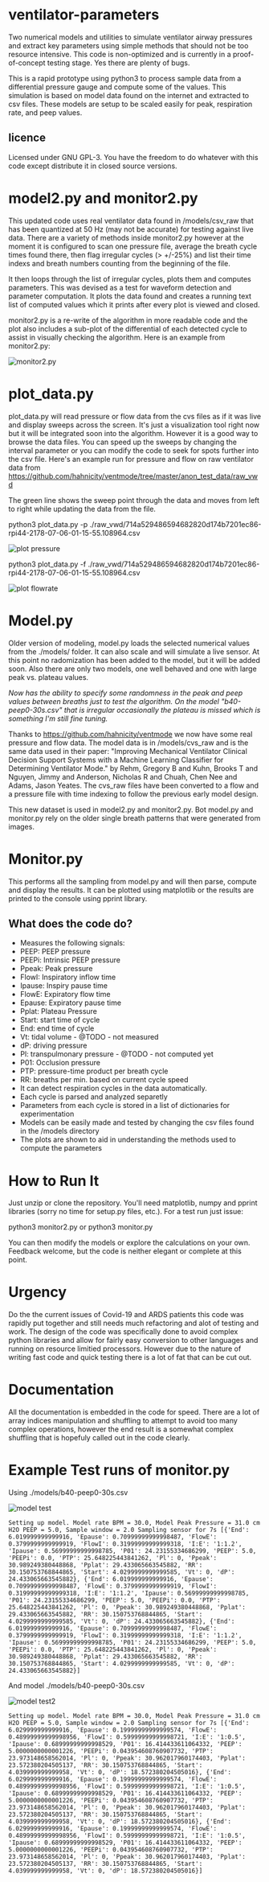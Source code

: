 # ventilator-parameters
Two numerical models and utilities to simulate ventilator airway pressures and extract key parameters using simple methods that should not be too resource intensive. This code is non-optimized and is currently in a proof-of-concept testing stage. Yes there are plenty of bugs.

This is a rapid prototype using python3 to process sample data from a differential pressure gauge and compute some of the values. This simulation is based on model data found on the internet and extracted to csv files. These models are setup to be scaled easily for peak, respiration rate, and peep values.

## licence
Licensed under GNU GPL-3. You have the freedom to do whatever with this code except distribute it in closed source versions.

# model2.py and monitor2.py
This updated code uses real ventilator data found in /models/csv_raw that has been quantized at 50 Hz (may not be accurate) for testing against live data. There are a variety of methods inside monitor2.py however at the moment it is configured to scan one pressure file, average the breath cycle times found there, then flag irregular cycles (> +/-25%) and list their time indexs and breath numbers counting from the beginning of the file.

It then loops through the list of irregular cycles, plots them and computes parameters. This was devised as a test for waveform detection and parameter computation.  It plots the data found and creates a running text list of computed values which it prints after every plot is viewed and closed.

monitor2.py is a re-write of the algorithm in more readable code and the plot also includes a sub-plot of the differential of each detected cycle to assist in visually checking the algorithm.  Here is an example from monitor2.py:

![monitor2.py](/snapshots/monitor2.png)

# plot_data.py
plot_data.py will read pressure or flow data from the cvs files as if it was live and display sweeps across the screen. It's just a visualization tool right now but it will be integrated soon into the algorithm.  However it is a good way to browse the data files. You can speed up the sweeps by changing the interval parameter or you can modify the code to seek for spots further into the csv file.  Here's an example run for pressure and flow on raw ventilator data from https://github.com/hahnicity/ventmode/tree/master/anon_test_data/raw_vwd

The green line shows the sweep point through the data and moves from left to right while updating the data from the file.

python3 plot_data.py -p ./raw_vwd/714a529486594682820d174b7201ec86-rpi44-2178-07-06-01-15-55.108964.csv

![plot pressure](/snapshots/press1.png)

python3 plot_data.py -f ./raw_vwd/714a529486594682820d174b7201ec86-rpi44-2178-07-06-01-15-55.108964.csv

![plot flowrate](/snapshots/flow1.png)


# Model.py
Older version of modeling, model.py loads the selected numerical values from the ./models/ folder.  It can also scale and will simulate a live sensor. At this point no radomization has been added to the model, but it will be added soon. Also there are only two models, one well behaved and one with large peak vs. plateau values.

*Now has the ability to specify some randomness in the peak and peep values between breaths just to test the algorithm. On the model "b40-peep0-30s.csv" that is irregular occasionally the plateau is missed which is something I'm still fine tuning.*

Thanks to https://github.com/hahnicity/ventmode we now have some real pressure and flow data. The model data is in /models/cvs_raw and is the same data used in their paper: "Improving Mechanical Ventilator Clinical Decision Support Systems with a Machine Learning Classifier for Determining Ventilator Mode." by Rehm, Gregory B and Kuhn, Brooks T and Nguyen, Jimmy and Anderson, Nicholas R and Chuah, Chen Nee and Adams, Jason Yeates.  The cvs_raw files have been converted to a flow and a pressure file with time indexing to follow the previous early model design.

This new dataset is used in model2.py and monitor2.py. Bot model.py and monitor.py rely on the older single breath patterns that were generated from images.

# Monitor.py
This performs all the sampling from model.py and will then parse, compute and display the results. It can be plotted using matplotlib or the results are printed to the console using pprint library.

## What does the code do?

* Measures the following signals:  
 * PEEP: PEEP pressure
 * PEEPi: Intrinsic PEEP pressure
 * Ppeak: Peak pressure
 * FlowI: Inspiratory inflow time
 * Ipause: Inspiry pause time
 * FlowE: Expiratory flow time
 * Epause: Expiratory pause time
 * Pplat: Plateau Pressure
 * Start: start time of cycle
 * End: end time of cycle
 * Vt: tidal volume - @TODO - not measured
 * dP: driving pressure
 * Pl: transpulmonary pressure - @TODO - not computed yet
 * P01: Occlusion pressure
 * PTP: pressure-time product per breath cycle
 * RR: breaths per min. based on current cycle speed
* It can detect respiration cycles in the data automatically.
* Each cycle is parsed and analyzed separetly
* Parameters from each cycle is stored in a list of dictionaries for experimentation
* Models can be easily made and tested by changing the csv files found in the /models directory
* The plots are shown to aid in understanding the methods used to compute the parameters

# How to Run It
Just unzip or clone the repository.  You'll need matplotlib, numpy and pprint libraries (sorry no time for setup.py files, etc.).  For a test run just issue:

python3 monitor2.py
or
python3 monitor.py

You can then modify the models or explore the calculations on your own. Feedback welcome, but the code is neither elegant or complete at this point.

# Urgency
Do the the current issues of Covid-19 and ARDS patients this code was rapidly put together and still needs much refactoring and alot of testing and work. The design of the code was specifically done to avoid complex python libraries and allow for fairly easy conversion to other languages and running on resource limitied processors. However due to the nature of writing fast code and quick testing there is a lot of fat that can be cut out.

# Documentation
All the documentation is embedded in the code for speed. There are a lot of array indices manipulation and shuffling to attempt to avoid too many complex operations, however the end result is a somewhat complex shuffling that is hopefuly called out in the code clearly.

# Example Test runs of monitor.py
Using ./models/b40-peep0-30s.csv

![model test](/snapshots/model2.png)

`Setting up model.
Model rate BPM = 30.0, Model Peak Pressure = 31.0 cm H2O
PEEP = 5.0, Sample window = 2.0
Sampling sensor for 7s
[{'End': 6.019999999999916,
  'Epause': 0.70999999999998487,
  'FlowE': 0.3799999999999919,
  'FlowI': 0.31999999999999318,
  'I:E': '1:1.2',
  'Ipause': 0.56999999999998785,
  'P01': 24.23155334686299,
  'PEEP': 5.0,
  'PEEPi': 0.0,
  'PTP': 25.648225443841262,
  'Pl': 0,
  'Ppeak': 30.989249380448868,
  'Pplat': 29.433065663545882,
  'RR': 30.150753768844865,
  'Start': 4.0299999999999585,
  'Vt': 0,
  'dP': 24.433065663545882},
 {'End': 6.019999999999916,
  'Epause': 0.70999999999998487,
  'FlowE': 0.3799999999999919,
  'FlowI': 0.31999999999999318,
  'I:E': '1:1.2',
  'Ipause': 0.56999999999998785,
  'P01': 24.23155334686299,
  'PEEP': 5.0,
  'PEEPi': 0.0,
  'PTP': 25.648225443841262,
  'Pl': 0,
  'Ppeak': 30.989249380448868,
  'Pplat': 29.433065663545882,
  'RR': 30.150753768844865,
  'Start': 4.0299999999999585,
  'Vt': 0,
  'dP': 24.433065663545882},
 {'End': 6.019999999999916,
  'Epause': 0.70999999999998487,
  'FlowE': 0.3799999999999919,
  'FlowI': 0.31999999999999318,
  'I:E': '1:1.2',
  'Ipause': 0.56999999999998785,
  'P01': 24.23155334686299,
  'PEEP': 5.0,
  'PEEPi': 0.0,
  'PTP': 25.648225443841262,
  'Pl': 0,
  'Ppeak': 30.989249380448868,
  'Pplat': 29.433065663545882,
  'RR': 30.150753768844865,
  'Start': 4.0299999999999585,
  'Vt': 0,
  'dP': 24.433065663545882}]`
  
  And model ./models/b40-peep0-30s.csv
  
  
![model test2](/snapshots/model1.png)
  
`Setting up model.
Model rate BPM = 30.0, Model Peak Pressure = 31.0 cm H2O
PEEP = 5.0, Sample window = 2.0
Sampling sensor for 7s
[{'End': 6.029999999999916,
  'Epause': 0.19999999999999574,
  'FlowE': 0.48999999999998956,
  'FlowI': 0.59999999999998721,
  'I:E': '1:0.5',
  'Ipause': 0.68999999999998529,
  'P01': 16.414433611064332,
  'PEEP': 5.0000000000001226,
  'PEEPi': 0.043954608760907732,
  'PTP': 23.973148658562014,
  'Pl': 0,
  'Ppeak': 30.962017960174403,
  'Pplat': 23.572380204505137,
  'RR': 30.150753768844865,
  'Start': 4.039999999999958,
  'Vt': 0,
  'dP': 18.572380204505016},
 {'End': 6.029999999999916,
  'Epause': 0.19999999999999574,
  'FlowE': 0.48999999999998956,
  'FlowI': 0.59999999999998721,
  'I:E': '1:0.5',
  'Ipause': 0.68999999999998529,
  'P01': 16.414433611064332,
  'PEEP': 5.0000000000001226,
  'PEEPi': 0.043954608760907732,
  'PTP': 23.973148658562014,
  'Pl': 0,
  'Ppeak': 30.962017960174403,
  'Pplat': 23.572380204505137,
  'RR': 30.150753768844865,
  'Start': 4.039999999999958,
  'Vt': 0,
  'dP': 18.572380204505016},
 {'End': 6.029999999999916,
  'Epause': 0.19999999999999574,
  'FlowE': 0.48999999999998956,
  'FlowI': 0.59999999999998721,
  'I:E': '1:0.5',
  'Ipause': 0.68999999999998529,
  'P01': 16.414433611064332,
  'PEEP': 5.0000000000001226,
  'PEEPi': 0.043954608760907732,
  'PTP': 23.973148658562014,
  'Pl': 0,
  'Ppeak': 30.962017960174403,
  'Pplat': 23.572380204505137,
  'RR': 30.150753768844865,
  'Start': 4.039999999999958,
  'Vt': 0,
  'dP': 18.572380204505016}]`
  
